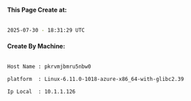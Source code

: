 
   
#### This Page Create at:

```bash

2025-07-30 - 18:31:29 UTC

```

#### Create By Machine:

```bash

Host Name : pkrvmjbmru5nbw0

platform  : Linux-6.11.0-1018-azure-x86_64-with-glibc2.39

Ip Local  : 10.1.1.126

```

